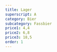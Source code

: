 ```yaml
---
title: Lager
superscript: A
category: Bier
subcategory: Fassbier
price1: 4,4
price2: 6,8
price3: 18,5
order: 1
---
```

